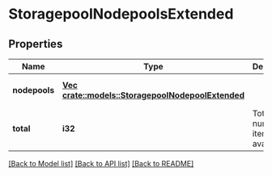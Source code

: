 # StoragepoolNodepoolsExtended

## Properties
Name | Type | Description | Notes
------------ | ------------- | ------------- | -------------
**nodepools** | [**Vec <crate::models::StoragepoolNodepoolExtended>**](StoragepoolNodepoolExtended.md) |  | [optional] [default to null]
**total** | **i32** | Total number of items available. | [optional] [default to null]

[[Back to Model list]](../README.md#documentation-for-models) [[Back to API list]](../README.md#documentation-for-api-endpoints) [[Back to README]](../README.md)


